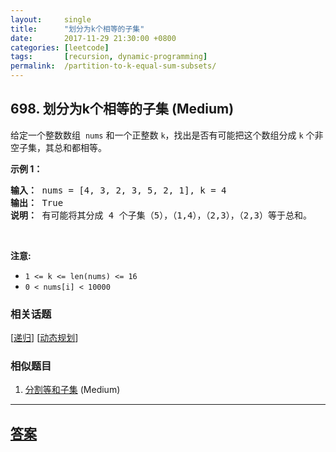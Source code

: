 ```yaml
---
layout:     single
title:      "划分为k个相等的子集"
date:       2017-11-29 21:30:00 +0800
categories: [leetcode]
tags:       [recursion, dynamic-programming]
permalink:  /partition-to-k-equal-sum-subsets/
---
```


## 698. 划分为k个相等的子集 (Medium)

<p>给定一个整数数组&nbsp;&nbsp;<code>nums</code> 和一个正整数 <code>k</code>，找出是否有可能把这个数组分成 <code>k</code> 个非空子集，其总和都相等。</p>

<p><strong>示例 1：</strong></p>

<pre>
<strong>输入：</strong> nums = [4, 3, 2, 3, 5, 2, 1], k = 4
<strong>输出：</strong> True
<strong>说明：</strong> 有可能将其分成 4 个子集（5），（1,4），（2,3），（2,3）等于总和。</pre>

<p>&nbsp;</p>

<p><strong>注意:</strong></p>

<ul>
	<li><code>1 &lt;= k &lt;= len(nums) &lt;= 16</code></li>
	<li><code>0 &lt; nums[i] &lt; 10000</code></li>
</ul>

### 相关话题
  [[递归](https://github.com/openset/leetcode/tree/master/tag/recursion/README.md)]
  [[动态规划](https://github.com/openset/leetcode/tree/master/tag/dynamic-programming/README.md)]

### 相似题目
  1. [分割等和子集](/partition-equal-subset-sum) (Medium)

---

## [答案](https://github.com/openset/leetcode/tree/master/problems/partition-to-k-equal-sum-subsets)
